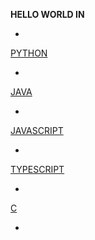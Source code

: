 **HELLO WORLD IN**

- 

[PYTHON](python/hello.py)

- 

[JAVA](java/hello.java)

- 
[JAVASCRIPT](js/hello.js)

- 

[TYPESCRIPT](typescript/hello.ts)

- 

[C](c/hello.c)

- 



